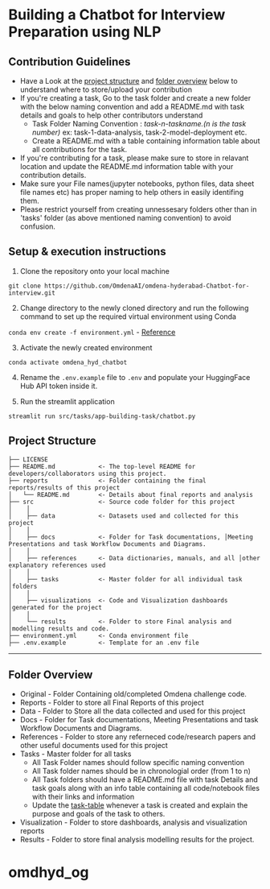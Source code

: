 # Building a Chatbot for Interview Preparation using NLP

## Contribution Guidelines
- Have a Look at the [project structure](#project-structure) and [folder overview](#folder-overview) below to understand where to store/upload your contribution
- If you're creating a task, Go to the task folder and create a new folder with the below naming convention and add a README.md with task details and goals to help other contributors understand
    - Task Folder Naming Convention : _task-n-taskname.(n is the task number)_  ex: task-1-data-analysis, task-2-model-deployment etc.
    - Create a README.md with a table containing information table about all contributions for the task.
- If you're contributing for a task, please make sure to store in relavant location and update the README.md information table with your contribution details.
- Make sure your File names(jupyter notebooks, python files, data sheet file names etc) has proper naming to help others in easily identifing them.
- Please restrict yourself from creating unnessesary folders other than in 'tasks' folder (as above mentioned naming convention) to avoid confusion. 

## Setup & execution instructions

1. Clone the repository onto your local machine

`git clone https://github.com/OmdenaAI/omdena-hyderabad-Chatbot-for-interview.git`

2. Change directory to the newly cloned directory and run the following command to set up the required virtual environment using Conda

`conda env create -f environment.yml` - [Reference](https://docs.conda.io/projects/conda/en/stable/user-guide/tasks/manage-environments.html#creating-an-environment-from-an-environment-yml-file)

3. Activate the newly created environment

`conda activate omdena_hyd_chatbot`

4. Rename the `.env.example` file to `.env` and populate your HuggingFace Hub API token inside it.

4. Run the streamlit application

`streamlit run src/tasks/app-building-task/chatbot.py`

## Project Structure

    ├── LICENSE
    ├── README.md            <- The top-level README for developers/collaborators using this project.
    ├── reports              <- Folder containing the final reports/results of this project
    │   └── README.md        <- Details about final reports and analysis
    ├── src                  <- Source code folder for this project
    │    │
    │    ├── data            <- Datasets used and collected for this project
    │    │   
    │    ├── docs            <- Folder for Task documentations, │Meeting Presentations and task Workflow Documents and Diagrams.
    │    │
    │    ├── references      <- Data dictionaries, manuals, and all │other explanatory references used 
    │    │
    │    ├── tasks           <- Master folder for all individual task │folders
    │    │
    │    ├── visualizations  <- Code and Visualization dashboards │generated for the project
    │    │
    │    └── results         <- Folder to store Final analysis and │modelling results and code.
    ├── environment.yml      <- Conda environment file 
    ├── .env.example         <- Template for an .env file
--------

## Folder Overview

- Original          - Folder Containing old/completed Omdena challenge code.
- Reports           - Folder to store all Final Reports of this project
- Data              - Folder to Store all the data collected and used for this project 
- Docs              - Folder for Task documentations, Meeting Presentations and task Workflow Documents and Diagrams.
- References        - Folder to store any referneced code/research papers and other useful documents used for this project
- Tasks             - Master folder for all tasks
  - All Task Folder names should follow specific naming convention
  - All Task folder names should be in chronologial order (from 1 to n)
  - All Task folders should have a README.md file with task Details and task goals along with an info table containing all code/notebook files with their links and information
  - Update the [task-table](./src/tasks/README.md#task-table) whenever a task is created and explain the purpose and goals of the task to others.
- Visualization     - Folder to store dashboards, analysis and visualization reports
- Results           - Folder to store final analysis modelling results for the project.


# omdhyd_og
